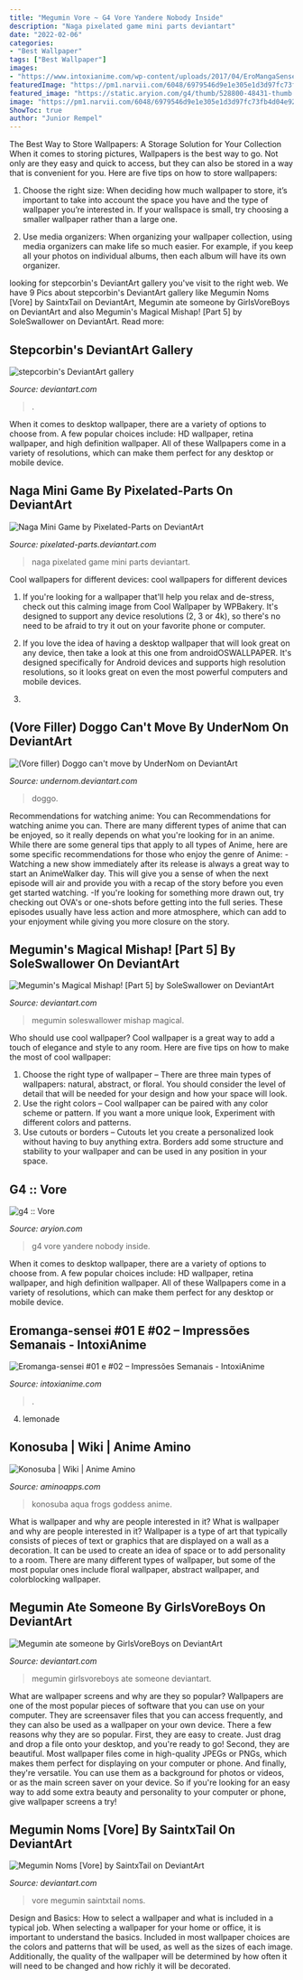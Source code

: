 ```yaml
---
title: "Megumin Vore ~ G4 Vore Yandere Nobody Inside"
description: "Naga pixelated game mini parts deviantart"
date: "2022-02-06"
categories:
- "Best Wallpaper"
tags: ["Best Wallpaper"]
images:
- "https://www.intoxianime.com/wp-content/uploads/2017/04/EroMangaSensei-Episode2-Omake-11.gif"
featuredImage: "https://pm1.narvii.com/6048/6979546d9e1e305e1d3d97fc73fb4d04e92f6e5a_hq.jpg"
featured_image: "https://static.aryion.com/g4/thumb/528800-48431-thumb.auto.jpg"
image: "https://pm1.narvii.com/6048/6979546d9e1e305e1d3d97fc73fb4d04e92f6e5a_hq.jpg"
ShowToc: true
author: "Junior Rempel"
---
```



The Best Way to Store Wallpapers: A Storage Solution for Your Collection
When it comes to storing pictures, Wallpapers is the best way to go. Not only are they easy and quick to access, but they can also be stored in a way that is convenient for you. Here are five tips on how to store wallpapers:
1) Choose the right size: When deciding how much wallpaper to store, it’s important to take into account the space you have and the type of wallpaper you’re interested in. If your wallspace is small, try choosing a smaller wallpaper rather than a large one.

2) Use media organizers: When organizing your wallpaper collection, using media organizers can make life so much easier. For example, if you keep all your photos on individual albums, then each album will have its own organizer.

	

		
looking for stepcorbin&#039;s DeviantArt gallery you've visit to the right web. We have 9 Pics about stepcorbin&#039;s DeviantArt gallery like Megumin Noms [Vore] by SaintxTail on DeviantArt, Megumin ate someone by GirlsVoreBoys on DeviantArt and also Megumin&#039;s Magical Mishap! [Part 5] by SoleSwallower on DeviantArt. Read more:
		
    
## Stepcorbin&#039;s DeviantArt Gallery

<img loading=lazy src="https://orig00.deviantart.net/fef9/f/2019/131/8/8/raibow_dash_eg_mumification_by_stepcorbin-dd6ooy6.png" onerror="this.onerror=null;this.src='https://tse3.mm.bing.net/th?id=OIP.wIas1Dh1fksGrJO0gb0OtwHaJ4&amp;pid=15.1';" alt="stepcorbin&#039;s DeviantArt gallery">

_Source: deviantart.com_

>. 

	

When it comes to desktop wallpaper, there are a variety of options to choose from. A few popular choices include: HD wallpaper, retina wallpaper, and high definition wallpaper. All of these Wallpapers come in a variety of resolutions, which can make them perfect for any desktop or mobile device. 

    
## Naga Mini Game By Pixelated-Parts On DeviantArt

<img loading=lazy src="https://orig00.deviantart.net/93dd/f/2017/069/1/2/naga_mini_game_by_pixelated_parts-db1vp0r.gif" onerror="this.onerror=null;this.src='https://tse2.mm.bing.net/th?id=OIP.YW_CzEv1ftZB-AmRkZ493QHaGQ&amp;pid=15.1';" alt="Naga Mini Game by Pixelated-Parts on DeviantArt">

_Source: pixelated-parts.deviantart.com_

>naga pixelated game mini parts deviantart. 

	

Cool wallpapers for different devices:
cool wallpapers for different devices 

1. If you're looking for a wallpaper that'll help you relax and de-stress, check out this calming image from Cool Wallpaper by WPBakery. It's designed to support any device resolutions (2, 3 or 4k), so there's no need to be afraid to try it out on your favorite phone or computer.

2. If you love the idea of having a desktop wallpaper that will look great on any device, then take a look at this one from androidOSWALLPAPER. It's designed specifically for Android devices and supports high resolution resolutions, so it looks great on even the most powerful computers and mobile devices.

3.

    
## (Vore Filler) Doggo Can&#039;t Move By UnderNom On DeviantArt

<img loading=lazy src="https://pre00.deviantart.net/7db1/th/pre/i/2017/183/c/6/_vore_filler__doggo_can_t_move_by_undernom-dbeuzum.png" onerror="this.onerror=null;this.src='https://tse1.mm.bing.net/th?id=OIP.Ok1g5KZuLtFhbM1TE7e5ggHaHa&amp;pid=15.1';" alt="(Vore filler) Doggo can&#039;t move by UnderNom on DeviantArt">

_Source: undernom.deviantart.com_

>doggo. 

	

Recommendations for watching anime: You can
Recommendations for watching anime you can. There are many different types of anime that can be enjoyed, so it really depends on what you're looking for in an anime. While there are some general tips that apply to all types of Anime, here are some specific recommendations for those who enjoy the genre of Anime: 
-Watching a new show immediately after its release is always a great way to start an AnimeWalker day. This will give you a sense of when the next episode will air and provide you with a recap of the story before you even get started watching. 
-If you're looking for something more drawn out, try checking out OVA's or one-shots before getting into the full series. These episodes usually have less action and more atmosphere, which can add to your enjoyment while giving you more closure on the story.

    
## Megumin&#039;s Magical Mishap! [Part 5] By SoleSwallower On DeviantArt

<img loading=lazy src="https://images-wixmp-ed30a86b8c4ca887773594c2.wixmp.com/f/038613f3-23e6-4cae-902a-c392774b9d6f/dd17hwq-ea77245a-a770-47ed-9eb7-9f4f4238d8ee.png/v1/fill/w_1138,h_702,strp/megumin_s_magical_mishap___part_5__by_soleswallower_dd17hwq-pre.png?token=eyJ0eXAiOiJKV1QiLCJhbGciOiJIUzI1NiJ9.eyJzdWIiOiJ1cm46YXBwOiIsImlzcyI6InVybjphcHA6Iiwib2JqIjpbW3siaGVpZ2h0IjoiPD0xNjQzIiwicGF0aCI6IlwvZlwvMDM4NjEzZjMtMjNlNi00Y2FlLTkwMmEtYzM5Mjc3NGI5ZDZmXC9kZDE3aHdxLWVhNzcyNDVhLWE3NzAtNDdlZC05ZWI3LTlmNGY0MjM4ZDhlZS5wbmciLCJ3aWR0aCI6Ijw9MjY2MSJ9XV0sImF1ZCI6WyJ1cm46c2VydmljZTppbWFnZS5vcGVyYXRpb25zIl19.0Bk162ypLo-7WXqQpgPZb_oCrMgeO3ta80eowy4Oe-w" onerror="this.onerror=null;this.src='https://tse4.mm.bing.net/th?id=OIP.3SKn-yBg1VG-CkpD-Xl6FQHaEk&amp;pid=15.1';" alt="Megumin&#039;s Magical Mishap! [Part 5] by SoleSwallower on DeviantArt">

_Source: deviantart.com_

>megumin soleswallower mishap magical. 

	

Who should use cool wallpaper?
Cool wallpaper is a great way to add a touch of elegance and style to any room. Here are five tips on how to make the most of cool wallpaper: 
1) Choose the right type of wallpaper – There are three main types of wallpapers: natural, abstract, or floral. You should consider the level of detail that will be needed for your design and how your space will look. 
2) Use the right colors – Cool wallpaper can be paired with any color scheme or pattern. If you want a more unique look, Experiment with different colors and patterns. 
3) Use cutouts or borders – Cutouts let you create a personalized look without having to buy anything extra. Borders add some structure and stability to your wallpaper and can be used in any position in your space.

    
## G4 :: Vore

<img loading=lazy src="https://static.aryion.com/g4/thumb/528800-48431-thumb.auto.jpg" onerror="this.onerror=null;this.src='https://tse4.mm.bing.net/th?id=OIP.nFRjF66WeJJwFp5TRL5qwgAAAA&amp;pid=15.1';" alt="g4 :: Vore">

_Source: aryion.com_

>g4 vore yandere nobody inside. 

	

When it comes to desktop wallpaper, there are a variety of options to choose from. A few popular choices include: HD wallpaper, retina wallpaper, and high definition wallpaper. All of these Wallpapers come in a variety of resolutions, which can make them perfect for any desktop or mobile device. 

    
## Eromanga-sensei #01 E #02 – Impressões Semanais - IntoxiAnime

<img loading=lazy src="https://www.intoxianime.com/wp-content/uploads/2017/04/EroMangaSensei-Episode2-Omake-11.gif" onerror="this.onerror=null;this.src='https://tse1.mm.bing.net/th?id=OIP.8IE8PdocMYSI3YIqVw7LhgHaEK&amp;pid=15.1';" alt="Eromanga-sensei #01 e #02 – Impressões Semanais - IntoxiAnime">

_Source: intoxianime.com_

>. 

	

4. lemonade 

    
## Konosuba | Wiki | Anime Amino

<img loading=lazy src="https://pm1.narvii.com/6048/6979546d9e1e305e1d3d97fc73fb4d04e92f6e5a_hq.jpg" onerror="this.onerror=null;this.src='https://tse4.mm.bing.net/th?id=OIP.ezLiXvRf23YVlOlQoSfpQgHaEK&amp;pid=15.1';" alt="Konosuba | Wiki | Anime Amino">

_Source: aminoapps.com_

>konosuba aqua frogs goddess anime. 

	

What is wallpaper and why are people interested in it?
What is wallpaper and why are people interested in it?
Wallpaper is a type of art that typically consists of pieces of text or graphics that are displayed on a wall as a decoration. It can be used to create an idea of space or to add personality to a room. There are many different types of wallpaper, but some of the most popular ones include floral wallpaper, abstract wallpaper, and colorblocking wallpaper.

    
## Megumin Ate Someone By GirlsVoreBoys On DeviantArt

<img loading=lazy src="https://images-wixmp-ed30a86b8c4ca887773594c2.wixmp.com/f/808536ff-8d02-47ef-aef7-00a30cb45cbd/dd86jj0-06f30e56-e9a1-4724-8548-26eee814be45.png/v1/fill/w_718,h_1112,strp/megumin_ate_someone_by_girlsvoreboys_dd86jj0-pre.png?token=eyJ0eXAiOiJKV1QiLCJhbGciOiJIUzI1NiJ9.eyJzdWIiOiJ1cm46YXBwOjdlMGQxODg5ODIyNjQzNzNhNWYwZDQxNWVhMGQyNmUwIiwiaXNzIjoidXJuOmFwcDo3ZTBkMTg4OTgyMjY0MzczYTVmMGQ0MTVlYTBkMjZlMCIsIm9iaiI6W1t7ImhlaWdodCI6Ijw9MTk4MSIsInBhdGgiOiJcL2ZcLzgwODUzNmZmLThkMDItNDdlZi1hZWY3LTAwYTMwY2I0NWNiZFwvZGQ4NmpqMC0wNmYzMGU1Ni1lOWExLTQ3MjQtODU0OC0yNmVlZTgxNGJlNDUucG5nIiwid2lkdGgiOiI8PTEyODAifV1dLCJhdWQiOlsidXJuOnNlcnZpY2U6aW1hZ2Uub3BlcmF0aW9ucyJdfQ.xGTdRZI4DjuxEXSOKdhH0nnjj8Asm6je4Tur5N_KGAM" onerror="this.onerror=null;this.src='https://tse3.mm.bing.net/th?id=OIP.BcbktGpuPhMBOb-ssG9BdgHaLe&amp;pid=15.1';" alt="Megumin ate someone by GirlsVoreBoys on DeviantArt">

_Source: deviantart.com_

>megumin girlsvoreboys ate someone deviantart. 

	

What are wallpaper screens and why are they so popular?
Wallpapers are one of the most popular pieces of software that you can use on your computer. They are screensaver files that you can access frequently, and they can also be used as a wallpaper on your own device. There a few reasons why they are so popular. First, they are easy to create. Just drag and drop a file onto your desktop, and you're ready to go! Second, they are beautiful. Most wallpaper files come in high-quality JPEGs or PNGs, which makes them perfect for displaying on your computer or phone. And finally, they're versatile. You can use them as a background for photos or videos, or as the main screen saver on your device. So if you're looking for an easy way to add some extra beauty and personality to your computer or phone, give wallpaper screens a try!

    
## Megumin Noms [Vore] By SaintxTail On DeviantArt

<img loading=lazy src="https://images-wixmp-ed30a86b8c4ca887773594c2.wixmp.com/f/02e5f2a2-2ec2-4047-bef0-383ed1105a75/daq92jt-ef73e119-3fa3-4f35-adbe-4d8452cefb42.jpg/v1/fill/w_1024,h_1001,q_75,strp/megumin_noms__vore__by_saintxtail_daq92jt-fullview.jpg?token=eyJ0eXAiOiJKV1QiLCJhbGciOiJIUzI1NiJ9.eyJzdWIiOiJ1cm46YXBwOiIsImlzcyI6InVybjphcHA6Iiwib2JqIjpbW3siaGVpZ2h0IjoiPD0xMDAxIiwicGF0aCI6IlwvZlwvMDJlNWYyYTItMmVjMi00MDQ3LWJlZjAtMzgzZWQxMTA1YTc1XC9kYXE5Mmp0LWVmNzNlMTE5LTNmYTMtNGYzNS1hZGJlLTRkODQ1MmNlZmI0Mi5qcGciLCJ3aWR0aCI6Ijw9MTAyNCJ9XV0sImF1ZCI6WyJ1cm46c2VydmljZTppbWFnZS5vcGVyYXRpb25zIl19.DWpL7b8sjLF5FG4d17uuOIxXufz8DA_KCLVh5fpxntU" onerror="this.onerror=null;this.src='https://tse1.mm.bing.net/th?id=OIP.mztcQsFHSKtMNhTDjc7LugHaHP&amp;pid=15.1';" alt="Megumin Noms [Vore] by SaintxTail on DeviantArt">

_Source: deviantart.com_

>vore megumin saintxtail noms. 

	

Design and Basics: How to select a wallpaper and what is included in a typical job.
When selecting a wallpaper for your home or office, it is important to understand the basics. Included in most wallpaper choices are the colors and patterns that will be used, as well as the sizes of each image. Additionally, the quality of the wallpaper will be determined by how often it will need to be changed and how richly it will be decorated.

